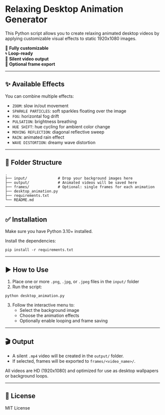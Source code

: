 # Relaxing Desktop Animation Generator

This Python script allows you to create relaxing animated desktop videos by applying customizable visual effects to static 1920x1080 images.

🎨 **Fully customizable**  
🌀 **Loop-ready**  
🎥 **Silent video output**  
📸 **Optional frame export**

---

## ✨ Available Effects

You can combine multiple effects:
- `ZOOM`: slow in/out movement
- `SPARKLE PARTICLES`: soft sparkles floating over the image
- `FOG`: horizontal fog drift
- `PULSATION`: brightness breathing
- `HUE SHIFT`: hue cycling for ambient color change
- `MOVING REFLECTION`: diagonal reflective sweep
- `RAIN`: animated rain effect
- `WAVE DISTORTION`: dreamy wave distortion

---

## 📁 Folder Structure

```
.
├── input/              # Drop your background images here
├── output/             # Animated videos will be saved here
├── frames/             # Optional: single frames for each animation
├── desktop_animation.py
├── requirements.txt
└── README.md
```

---

## ✅ Installation

Make sure you have Python 3.10+ installed.

Install the dependencies:

```
pip install -r requirements.txt
```

---

## ▶️ How to Use

1. Place one or more `.png`, `.jpg`, or `.jpeg` files in the `input/` folder
2. Run the script:

```
python desktop_animation.py
```

3. Follow the interactive menu to:
   - Select the background image
   - Choose the animation effects
   - Optionally enable looping and frame saving

---

## 🎬 Output

- A silent `.mp4` video will be created in the `output/` folder.
- If selected, frames will be exported to `frames/<video_name>/`.

All videos are HD (1920x1080) and optimized for use as desktop wallpapers or background loops.

---

## 📄 License

MIT License
